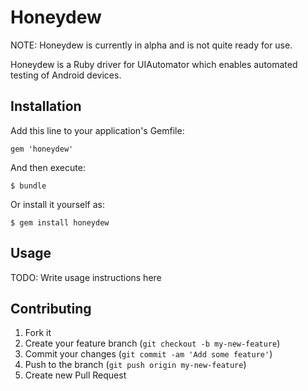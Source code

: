 # Honeydew

NOTE: Honeydew is currently in alpha and is not quite ready for use.

Honeydew is a Ruby driver for UIAutomator which enables automated testing of
Android devices.

## Installation

Add this line to your application's Gemfile:

    gem 'honeydew'

And then execute:

    $ bundle

Or install it yourself as:

    $ gem install honeydew

## Usage

TODO: Write usage instructions here

## Contributing

1. Fork it
2. Create your feature branch (`git checkout -b my-new-feature`)
3. Commit your changes (`git commit -am 'Add some feature'`)
4. Push to the branch (`git push origin my-new-feature`)
5. Create new Pull Request

